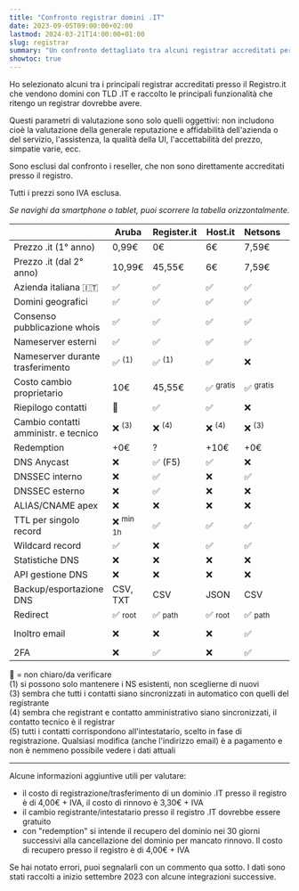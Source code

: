 ```yaml
---
title: "Confronto registrar domini .IT"
date: 2023-09-05T09:00:00+02:00
lastmod: 2024-03-21T14:00:00+01:00
slug: registrar
summary: "Un confronto dettagliato tra alcuni registrar accreditati per i domini .IT."
showtoc: true
---
```


Ho selezionato alcuni tra i principali registrar accreditati presso il Registro.it che vendono domini con TLD .IT e raccolto le principali funzionalità che ritengo un registrar dovrebbe avere.

Questi parametri di valutazione sono solo quelli oggettivi: non includono cioè la valutazione della generale reputazione e affidabilità dell'azienda o del servizio, l'assistenza, la qualità della UI, l'accettabilità del prezzo, simpatie varie, ecc.

Sono esclusi dal confronto i reseller, che non sono direttamente accreditati presso il registro.

Tutti i prezzi sono IVA esclusa.

<div id="mobile-instructions">

*Se navighi da smartphone o tablet, puoi scorrere la tabella orizzontalmente.*

</div>

<style>
@media screen and (min-width: 1200px) {
    #table-container {
        margin-left: calc(-100vw / 2 + (var(--main-width)) / 2 + var(--gap));
        margin-right: calc(-100vw / 2 + (var(--main-width)) / 2 + var(--gap));
    }
    #table-container > table {
        margin: 32px auto;
        width: fit-content;
        max-width: 100%;
        overflow-x: visible;
    }
    #mobile-instructions {
        display: none;
    }
}
#notes-container p {
    margin: 0;
}
</style>

<div id="table-container">

|                                          | Aruba                  | Register.it            | Host.it                | Netsons                | Shellrent                   | Keliweb                     | Tophost                | Flazio            | OVH                         | Bitname              |
| ---------------------------------------- | ---------------------- | ---------------------- | ---------------------- | ---------------------- | --------------------------- | --------------------------- | ---------------------- | ----------------- | --------------------------- | -------------------- |
| Prezzo .it (1° anno)                     | 0,99€                  | 0€                     | 6€                     | 7,59€                  | 4,90€                       | 9,90€                       | 5,99€                  | 3,99€             | 2,99€                       | 6,25€                |
| Prezzo .it (dal 2° anno)                 | 10,99€                 | 45,55€                 | 6€                     | 7,59€                  | 9,99€                       | 9,90€                       | 5,99€                  | 3,99€             | 8,99€                       | 6,25€                |
| Azienda italiana 🇮🇹                      | ✅                      | ✅                     | ✅                     | ✅                     | ✅                          | ✅                          | ✅                     | ✅                | ❌                          | ✅                   |
| Domini geografici                        | ✅                     | ✅                     | ✅                     | ✅                     | ✅                          | ✅                          | ✅                     | ❌                | ✅                          | ✅                   |
| Consenso pubblicazione whois             | ✅                     | ✅                     | ✅                     | ✅                     | ✅ <small>sempre no</small> | ❌ <small>sempre sì</small> | ✅                     | ✅                | ✅                          | ✅                   |
| Nameserver esterni                       | ✅                     | ✅                     | ✅                     | ✅                     | ✅                          | ✅                          | ❌                     | ✅                | ✅                          | ✅                   |
| Nameserver durante trasferimento         | ✅ <sup>(1)</sup>      | ✅ <sup>(1)</sup>      | ✅                     | ❌                     | ✅                          | ✅                          | ❌                     | ✅ <sup>(1)</sup> | 🔸                         | ✅                   |
| Costo cambio proprietario                | 10€                    | 45,55€                 | ✅ <sup>gratis</sup>   | ✅ <sup>gratis</sup>   | ✅ <sup>gratis</sup>        | 9€                          | ✅ <sup>gratis</sup>   | 🔸               | ✅ <sup>gratis</sup>        | ✅ <sup>gratis</sup> |
| Riepilogo contatti                       | 🔸                     | ✅                     | ✅                     | ❌                     | ✅                          | ❌                          | ✅                     | 🔸               | ✅                          | ✅                   |
| Cambio contatti amministr. e tecnico     | ❌ <sup>(3)</sup>      | ❌ <sup>(4)</sup>      | ❌ <sup>(4)</sup>      | ❌ <sup>(3)</sup>      | ✅                          | ❌ <sup>(5)</sup>           | ❌ <sup>(4)</sup>      | ❌ <sup>(3)</sup> | ✅                          | ❌ <sup>(4)</sup>    |
| Redemption                               | +0€                    | ?                      | +10€                   | +0€                    | +10€?                       | +5€                         | +>0€?                  | 🔸               | 49,99€                      | 19€                  |
| DNS Anycast                              | ❌                     | ✅ (F5)                | ✅                     | ❌                     | ❌                          | ❌                          | ❌                     | ❌                | +1,09€                      | ❌                   |
| DNSSEC interno                           | ❌                     | ✅                     | ❌                     | ✅                     | ✅                          | ❌                          | ❌                     | ❌                | ✅                          | ❌                   |
| DNSSEC esterno                           | ❌                     | ✅                     | ❌                     | ❌                     | ✅                          | ❌                          | ❌                     | ❌                | ✅                          | ❌                   |
| ALIAS/CNAME apex                         | ❌                     | ❌                     | ❌                     | ❌                     | ❌                          | ❌                          | ❌                     | ❌                | ❌                          | 🔸                  |
| TTL per singolo record                   | ❌ <sup>min 1h</sup>   | ✅                     | ✅                     | ✅                     | ❌ <sup>min 1h</sup>        | ✅                          | ❌                     | ❌                | ✅                          | ❌                   |
| Wildcard record                          | ✅                     | ❌                     | ✅                     | ✅                     | ✅                          | ✅                          | ✅                     | 🔸               | ✅                          | 🔸                  |
| Statistiche DNS                          | ❌                     | ❌                     | ❌                     | ❌                     | ❌                          | ❌                          | ❌                     | ❌                | ❌                          | ❌                   |
| API gestione DNS                         | ❌                     | ❌                     | ❌                     | ❌                     | ✅                          | ❌                          | ❌                     | ❌                | ✅                          | ❌                   |
| Backup/esportazione DNS                  | CSV, TXT               | CSV                    | JSON                   | CSV                    | BIND, Excel                 | ❌                          | ❌                     | ❌                | BIND                        | ❌                   |
| Redirect                                 | ✅ <small>root</small> | ✅ <small>path</small> | ✅ <small>root</small> | ✅ <small>path</small> | ✅ <small>path</small>      | ✅ <small>path</small>      | ✅ <small>root</small> | ❌                | ✅ <small>root</small>      | ✅ 1€                 |
| Inoltro email                            | ❌                     | ❌                     | ❌                     | ✅                     | ❌                          | ✅                          | ✅                     | ❌                | ✅ <small>inbox 1GB</small> | ❌                   |
| 2FA                                      | ❌                     | ✅                     | ❌                     | ✅                     | ✅                          | ✅                          | ❌                     | ❌                | ✅                          | ✅                   |

</div>

<div id="notes-container">

🔸 = non chiaro/da verificare

(1) si possono solo mantenere i NS esistenti, non sceglierne di nuovi

(3) sembra che tutti i contatti siano sincronizzati in automatico con quelli del registrante

(4) sembra che registrant e contatto amministrativo siano sincronizzati, il contatto tecnico è il registrar

(5) tutti i contatti corrispondono all'intestatario, scelto in fase di registrazione. Qualsiasi modifica (anche l'indirizzo email) è a pagamento e non è nemmeno possibile vedere i dati attuali

</div>

---

Alcune informazioni aggiuntive utili per valutare:

- il costo di registrazione/trasferimento di un dominio .IT presso il registro è di 4,00€ + IVA, il costo di rinnovo è 3,30€ + IVA
- il cambio registrante/intestatario presso il registro .IT dovrebbe essere gratuito
- con "redemption" si intende il recupero del dominio nei 30 giorni successivi alla cancellazione del dominio per mancato rinnovo. Il costo di recupero presso il registro è di 4,00€ + IVA

Se hai notato errori, puoi segnalarli con un commento qua sotto. I dati sono stati raccolti a inizio settembre 2023 con alcune integrazioni successive.

